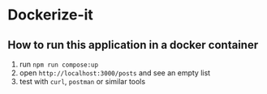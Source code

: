 # Dockerize-it

## How to run this application in a docker container

1. run `npm run compose:up`
2. open `http://localhost:3000/posts` and see an empty list
3. test with `curl`, `postman` or similar tools

